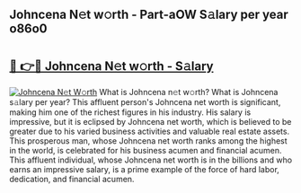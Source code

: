 ## Johncena N𝚎t w𝚘rth - Part-aOW S𝚊lary per year o86o0

# <h2><a href="http://gc02pvq.nevu.top/?p=Johncena">🔗 👉🔴 Johncena N𝚎t w𝚘rth - S𝚊lary</a></h2>

[![Johncena N𝚎t W𝚘rth](https://i.imgur.com/Oavwk0R.jpeg)](http://gc02pvq.nevu.top/?p=Johncena)
What is Johncena n𝚎t w𝚘rth? What is Johncena s𝚊lary per year?
This affluent person's Johncena net worth is significant, making him one of the richest figures in his industry. His salary is impressive, but it is eclipsed by Johncena net worth, which is believed to be greater due to his varied business activities and valuable real estate assets. This prosperous man, whose Johncena net worth ranks among the highest in the world, is celebrated for his business acumen and financial acumen. This affluent individual, whose Johncena net worth is in the billions and who earns an impressive salary, is a prime example of the force of hard labor, dedication, and financial acumen.
